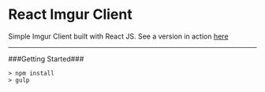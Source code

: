 React Imgur Client
====
Simple Imgur Client built with React JS.
See a version in action [here](https://zawarudo.github.io/ReactImgur/)

---
###Getting Started###

```
> npm install
> gulp
```